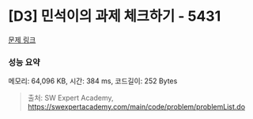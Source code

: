 # [D3] 민석이의 과제 체크하기 - 5431 

[문제 링크](https://swexpertacademy.com/main/code/problem/problemDetail.do?contestProbId=AWVl3rWKDBYDFAXm) 

### 성능 요약

메모리: 64,096 KB, 시간: 384 ms, 코드길이: 252 Bytes



> 출처: SW Expert Academy, https://swexpertacademy.com/main/code/problem/problemList.do